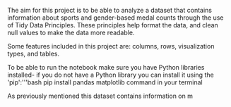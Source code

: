 The aim for this project is to be able to analyze a dataset that contains information about sports and gender-based medal counts through the use of Tidy Data Principles. These principles help format the data, and clean null values to make the data more readable. 

Some features included in this project are: columns, rows, visualization types, and tables. 

To be able to run the notebook make sure you have Python libraries installed- if you do not have a Python library you can install it using the 'pip':'''bash 
pip install pandas matplotlib command in your terminal

As previously mentioned this dataset contains information on m
